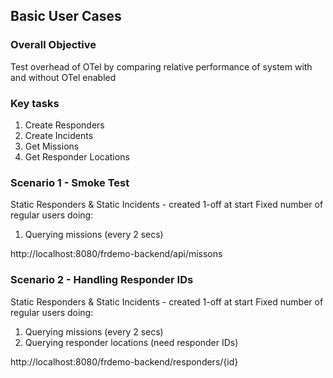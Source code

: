 ## Basic User Cases

### Overall Objective

Test overhead of OTel by comparing relative performance of system with and without OTel enabled

### Key tasks

1. Create Responders
2. Create Incidents
3. Get Missions
4. Get Responder Locations

### Scenario 1 - Smoke Test

Static Responders & Static Incidents - created 1-off at start
Fixed number of regular users doing:
1. Querying missions (every 2 secs)

http://localhost:8080/frdemo-backend/api/missons

### Scenario 2 - Handling Responder IDs

Static Responders & Static Incidents - created 1-off at start
Fixed number of regular users doing:
1. Querying missions (every 2 secs)
2. Querying responder locations (need responder IDs)

http://localhost:8080/frdemo-backend/responders/{id}

